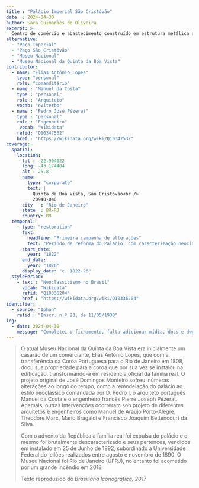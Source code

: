 ```yaml
---
title : "Palácio Imperial São Cristóvão"
date  : 2024-04-30
author: Sara Guimarães de Oliveira
excerpt: >-
  Centro de comércio e abastecimento construído em estrutura metálica e inaugurado em 1883
alternative:
  - "Paço Imperial"
  - "Paço São Cristóvão"
  - "Museu Nacional"
  - "Museu Nacional da Quinta da Boa Vista"
contributor:
  - name: "Elias Antônio Lopes"
    type: "personal"
    role: "comanditário"
  - name : "Manuel da Costa"
    type : "personal"
    role : "Arquiteto"
    vocab: "eViterbo"
  - name : "Pedro José Pézerat"
    type : "personal"
    role : "Engenheiro"
     vocab: "Wikidata"
    refid: "Q10347532"
    href : "https://wikidata.org/wiki/Q10347532"
coverage:
  spatial:
    location:
      lat : -22.904022 
      long: -43.174484
      alt : 25.8
      name:
        type: "corporate"
        text: |
          Quinta da Boa Vista, São Cristóvão<br />
          20940-040
      city   : "Rio de Janeiro"
      state  : BR-RJ
      country: BR
  temporal:
    - type: "restoration"
      text:
        headline: "Primeira campanha de alterações"
        text: "Período de reforma do Palácio, com caracterização neoclássica"
      start_date:
        year: "1822"
      end_date:
        year: "1826"
      display_date: "c. 1822-26"
  stylePeriod:
    - text : "Neoclassicismo no Brasil"
      vocab: "Wikidata"
      refid: "Q10336204"
      href : "https://wikidata.org/wiki/Q10336204"
identifier:
  - source: "Iphan"
    refid : "Inscr. n.º 23, de 11/05/1938"
log:
  - date: 2024-04-30
    message: "Completei o fichamento, falta adicionar mídia, docs e dwg"
---
```


> O atual Museu Nacional da Quinta da Boa Vista era inicialmente um
> casarão de um comerciante, Elias Antônio Lopes, que com a transferência 
> da Coroa Portuguesa para o Rio de Janeiro em 1808, doou sua propriedade
> para a coroa que por sua vez se instalou na edificação, transformando-a
> em residência oficial da família real. O projeto original de José Domingos
> Monteiro sofreu inúmeras alterações ao longo do tempo, como a remodelação
> do palácio ao estilo neoclássico comandada por D. Pedro I, o arquiteto
> português Manuel da Costa e o engenheiro francês Pierre Joseph Pézerat.
> Ademais, outras intervenções ocorreram sob projeto de diferentes arquitetos
> e engenheiros como Manuel de Araújo Porto-Alegre, Theodore Marx, Mario Bragaldi
> e Francisco Joaquim Bettencourt da Silva. 
> 
> Com o advento da República a família real foi expulsa do palácio e o
> mesmo foi brutalmente descaracterizado e seus pertences, vendidos em
> instalado em 25 de Junho de 1892, subordinado à Universidade Federal do
> leilões realizados entre agosto e novembro de 1890. O Museu Nacional foi
> Rio de Janeiro (UFRJ), no entanto foi acometido por um grande incêndio
> em 2018.
> 
>  <footer class="figure-caption">Texto reproduzido
>  do <cite>Brasiliana Iconográfica<cite>, 2017</footer>
